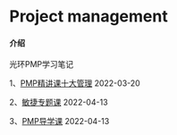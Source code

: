 # Project management

#### 介绍
光环PMP学习笔记

1、[PMP精讲课十大管理](https://gitee.com/PM_YangTZ/project-management/blob/master/%E7%B2%BE%E8%AE%B2%E8%AF%BE%E5%8D%81%E5%A4%A7%E7%AE%A1%E7%90%86/PMP%E8%87%AA%E6%95%B4%E7%90%86V1.0.md)	2022-03-20 

2、[敏捷专题课](https://gitee.com/PM_YangTZ/project-management/blob/master/%E6%95%8F%E6%8D%B7%E4%B8%93%E9%A2%98/%E6%95%8F%E6%8D%B7%E4%B8%93%E9%A2%98%E8%AF%BEV1.0.md) 	2022-04-13

3、[PMP导学课](https://gitee.com/PM_YangTZ/project-management/blob/master/%E5%AF%BC%E5%AD%A6%E8%AF%BE/PMP%E5%AF%BC%E5%AD%A6%E8%AF%BE.md)	2022-04-13

